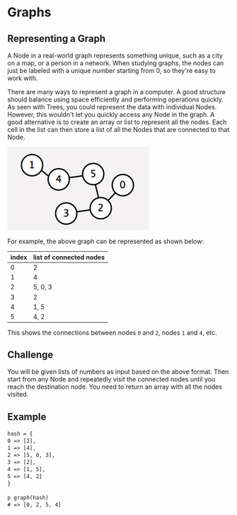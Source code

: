 # Graphs

## Representing a Graph

A Node in a real-world graph represents something unique, such as a city on a map, or a person in a network. When studying graphs, the nodes can just be labeled with a unique number starting from 0, so they're easy to work with.

There are many ways to represent a graph in a computer. A good structure should balance using space efficiently and performing operations quickly. As seen with Trees, you could represent the data with individual Nodes. However, this wouldn't let you quickly access any Node in the graph. A good alternative is to create an array or list to represent all the nodes. Each cell in the list can then store a list of all the Nodes that are connected to that Node.

![graph](./images/graph.png)

For example, the above graph can be represented as shown below:

index | list of connected nodes
------|------
0    | 2
1    | 4
2    | 5, 0, 3
3    | 2
4    | 1, 5
5    | 4, 2

This shows the connections between nodes `0` and `2`, nodes `1` and `4`, etc.

## Challenge

You will be given lists of numbers as input based on the above format. Then start from any Node and repeatedly visit the connected nodes until you reach the destination node. You need to return an array with all the nodes visited.

## Example

    hash = {
    0 => [2], 
    1 => [4], 
    2 => [5, 0, 3], 
    3 => [2], 
    4 => [1, 5], 
    5 => [4, 2]
    }

    p graph(hash)
    # => [0, 2, 5, 4]
